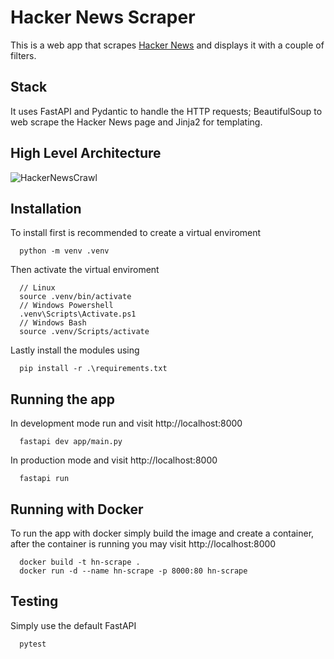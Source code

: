 # Hacker News Scraper

This is a web app that scrapes [Hacker News](https://news.ycombinator.com/) and displays it with a couple of filters.

## Stack 
It uses FastAPI and Pydantic to handle the HTTP requests; BeautifulSoup to web scrape the Hacker News page and Jinja2 for templating.

## High Level Architecture
![HackerNewsCrawl](https://github.com/user-attachments/assets/967ab6ae-38ae-4c87-947f-c507a9ff5f8d)


## Installation 

To install first is recommended to create a virtual enviroment 
```
  python -m venv .venv
```
Then activate the virtual enviroment
```
  // Linux
  source .venv/bin/activate
  // Windows Powershell
  .venv\Scripts\Activate.ps1
  // Windows Bash
  source .venv/Scripts/activate
```
Lastly install the modules using
```
  pip install -r .\requirements.txt
```

## Running the app
In development mode run and visit http://localhost:8000
```
  fastapi dev app/main.py
```

In production mode and visit http://localhost:8000
```
  fastapi run
```


## Running with Docker
To run the app with docker simply build the image and create a container, after the container is running you may visit http://localhost:8000
```
  docker build -t hn-scrape .
  docker run -d --name hn-scrape -p 8000:80 hn-scrape
```

## Testing
Simply use the default FastAPI 
```
  pytest
```
